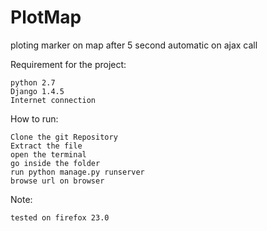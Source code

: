 PlotMap
=======

ploting marker on map after 5 second automatic on ajax call

Requirement for the project:

	python 2.7
	Django 1.4.5
	Internet connection

How to run:

	Clone the git Repository
	Extract the file
	open the terminal
	go inside the folder
	run python manage.py runserver
	browse url on browser

Note:

	tested on firefox 23.0

